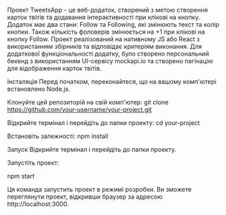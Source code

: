 Проект TweetsApp - це веб-додаток, створений з метою створення карток твітів та додавання інтерактивності при клікові на кнопку. Додаток має два стани: Follow та Following, які змінюють текст та колір кнопки. Також кількість фоловерів змінюється на +1 при клікові на кнопку Follow. Проект реалізований на нативному JS або React з використанням збірників та відповідає критеріям виконання. Для додаткової функціональності додатку, було створено персональний бекенд з використанням UI-сервісу mockapi.io та створено пагінацію для відображення карток твітів.

Інсталяція
Перед початком, переконайтеся, що на вашому комп'ютері встановлено Node.js.

Клонуйте цей репозиторій на свій комп'ютер:
git clone https://github.com/your-username/your-project.git

Відкрийте термінал і перейдіть до папки проекту:
cd your-project

Встановіть залежності:
npm install

Запуск
Відкрийте термінал і перейдіть до папки проекту.

Запустіть проект:

npm start

Ця команда запустить проект в режимі розробки. Ви зможете переглянути проект, відкривши браузер за адресою http://localhost:3000.

